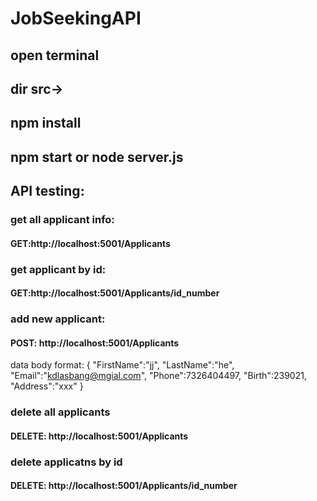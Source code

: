 # JobSeekingAPI
## open terminal
## dir src->
## npm install
## npm start or node server.js

## API testing:

### get all applicant info:
#### GET:http://localhost:5001/Applicants

### get applicant by id:
#### GET:http://localhost:5001/Applicants/id_number

### add new applicant:
#### POST: http://localhost:5001/Applicants
data body format:
{
	"FirstName":"jj",
	"LastName":"he",
	"Email":"kdlasbang@mgial.com",
	"Phone":7326404497,
	"Birth":239021,
	"Address":"xxx"
}

### delete all applicants
#### DELETE: http://localhost:5001/Applicants

### delete applicatns by id
#### DELETE: http://localhost:5001/Applicants/id_number
